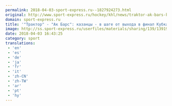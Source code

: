 ```yaml
---
permalink: 2018-04-03-sport-express.ru--1827924273.html
original: http://www.sport-express.ru/hockey/khl/news/traktor-ak-bars-kazancy-v-shage-ot-vyhoda-v-final-kubka-gagarina-1391934/
domain: sport-express.ru
title: '"Трактор" - "Ак Барс": казанцы - в шаге от выхода в финал Кубка Гагарина'
image: http://ss.sport-express.ru/userfiles/materials/sharing/139/1391934.jpg
date: 2018-04-03 16:43:25
category: sport
translations: 
 - 'en'
 - 'es'
 - 'de'
 - 'ja'
 - 'fr'
 - 'it'
 - 'zh-CN'
 - 'zh-TW'
 - 'ar'
 - 'pt'
 - 'hy'
---
```


